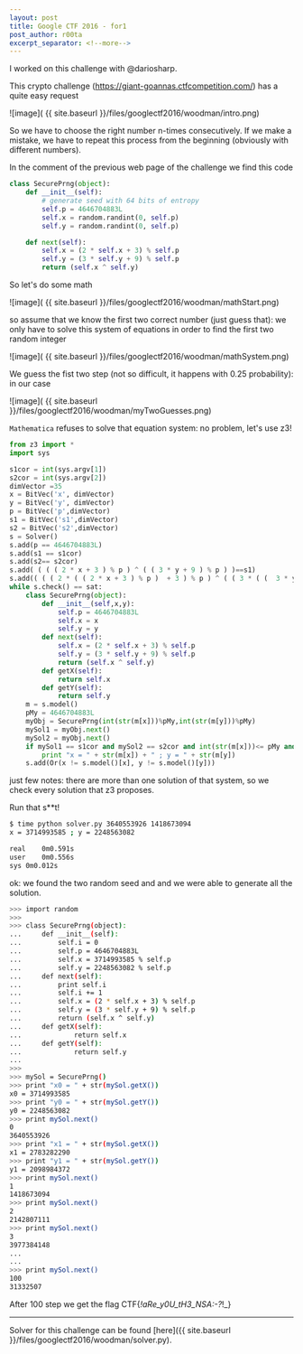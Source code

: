 ```yaml
---
layout: post
title: Google CTF 2016 - for1
post_author: r00ta
excerpt_separator: <!--more-->
---
```


I worked on this challenge with @dariosharp.

This crypto challenge (https://giant-goannas.ctfcompetition.com/) has a quite easy request

![image]( {{ site.baseurl }}/files/googlectf2016/woodman/intro.png)

So we have to choose the right number n-times consecutively. If we make a mistake, we have to repeat this process from the beginning (obviously with different numbers).
<!--more-->
In the comment of the previous web page of the challenge we find this code

```python
class SecurePrng(object):
    def __init__(self):
        # generate seed with 64 bits of entropy
        self.p = 4646704883L
        self.x = random.randint(0, self.p)
        self.y = random.randint(0, self.p)

    def next(self):
        self.x = (2 * self.x + 3) % self.p
        self.y = (3 * self.y + 9) % self.p
        return (self.x ^ self.y)
```

So let's do some math

![image]( {{ site.baseurl }}/files/googlectf2016/woodman/mathStart.png)

so assume that we know the first two correct number (just guess that): we only have to solve this system of equations in order 
to find the first two random integer

![image]( {{ site.baseurl }}/files/googlectf2016/woodman/mathSystem.png)

We guess the fist two step (not so difficult, it happens with 0.25 probability): in our case

![image]( {{ site.baseurl }}/files/googlectf2016/woodman/myTwoGuesses.png)

`Mathematica` refuses to solve that equation system: no problem, let's use z3!

```python
from z3 import *
import sys

s1cor = int(sys.argv[1])
s2cor = int(sys.argv[2])
dimVector =35
x = BitVec('x', dimVector)
y = BitVec('y', dimVector)
p = BitVec('p',dimVector)
s1 = BitVec('s1',dimVector)
s2 = BitVec('s2',dimVector)
s = Solver()
s.add(p == 4646704883L)
s.add(s1 == s1cor)
s.add(s2== s2cor)
s.add( ( ( ( 2 * x + 3 ) % p ) ^ ( ( 3 * y + 9 ) % p ) )==s1)
s.add(( ( ( 2 * ( ( 2 * x + 3 ) % p )  + 3 ) % p ) ^ ( ( 3 * ( (  3 * y + 9 ) % p) + 9 ) % p ) )==s2)
while s.check() == sat:
	class SecurePrng(object):
		def __init__(self,x,y):
			self.p = 4646704883L
			self.x = x
			self.y = y
		def next(self):
			self.x = (2 * self.x + 3) % self.p
			self.y = (3 * self.y + 9) % self.p
			return (self.x ^ self.y)	
		def getX(self):
			return self.x
		def getY(self):
			return self.y
	m = s.model()
	pMy = 4646704883L
	myObj = SecurePrng(int(str(m[x]))%pMy,int(str(m[y]))%pMy)
	mySol1 = myObj.next()
	mySol2 = myObj.next()
	if mySol1 == s1cor and mySol2 == s2cor and int(str(m[x]))<= pMy and int(str(m[y])) <= pMy :
		print "x = " + str(m[x]) + " ; y = " + str(m[y]) 
	s.add(Or(x != s.model()[x], y != s.model()[y]))
```

just few notes: there are more than one solution of that system, so we check every solution that z3 proposes.

Run that s**t!

```bash
$ time python solver.py 3640553926 1418673094
x = 3714993585 ; y = 2248563082

real	0m0.591s
user	0m0.556s
sys	0m0.012s
```

ok: we found the two random seed and and we were able to generate all the solution. 

```bash
>>> import random
>>> 
>>> class SecurePrng(object):
...     def __init__(self):
...         self.i = 0
...         self.p = 4646704883L
...         self.x = 3714993585 % self.p
...         self.y = 2248563082 % self.p
...     def next(self):
...         print self.i
...         self.i += 1
...         self.x = (2 * self.x + 3) % self.p
...         self.y = (3 * self.y + 9) % self.p
...         return (self.x ^ self.y)
...     def getX(self):
...             return self.x
...     def getY(self):
...             return self.y
... 
>>> 
>>> mySol = SecurePrng()
>>> print "x0 = " + str(mySol.getX())
x0 = 3714993585
>>> print "y0 = " + str(mySol.getY())
y0 = 2248563082
>>> print mySol.next()
0
3640553926
>>> print "x1 = " + str(mySol.getX())
x1 = 2783282290
>>> print "y1 = " + str(mySol.getY())
y1 = 2098984372
>>> print mySol.next()
1
1418673094
>>> print mySol.next()
2
2142807111
>>> print mySol.next()
3
3977384148
...
...
>>> print mySol.next()
100
31332507
```

After 100 step we get the flag
CTF{_!_aRe_y0U_tH3_NSA_:-?_!_}

----

Solver for this challenge can be found [here]({{ site.baseurl }}/files/googlectf2016/woodman/solver.py).